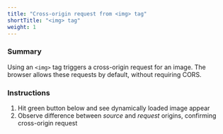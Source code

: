 ```yaml
---
title: "Cross-origin request from <img> tag"
shortTitle: "<img> tag"
weight: 1
---
```


### Summary

Using an `<img>` tag triggers a cross-origin request for an image.
The browser allows these requests by default, without requiring CORS.

### Instructions

1. Hit green button below and see dynamically loaded image appear
1. Observe  difference between *source* and *request* origins, confirming cross-origin request